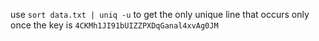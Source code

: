 use `sort data.txt | uniq -u` to get the only unique line that occurs only once
the key is `4CKMh1JI91bUIZZPXDqGanal4xvAg0JM`
